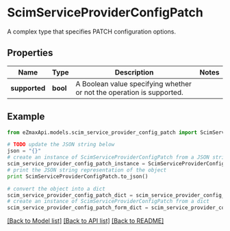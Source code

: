 # ScimServiceProviderConfigPatch

A complex type that specifies PATCH configuration options.

## Properties

Name | Type | Description | Notes
------------ | ------------- | ------------- | -------------
**supported** | **bool** | A Boolean value specifying whether or not the operation is supported. | 

## Example

```python
from eZmaxApi.models.scim_service_provider_config_patch import ScimServiceProviderConfigPatch

# TODO update the JSON string below
json = "{}"
# create an instance of ScimServiceProviderConfigPatch from a JSON string
scim_service_provider_config_patch_instance = ScimServiceProviderConfigPatch.from_json(json)
# print the JSON string representation of the object
print ScimServiceProviderConfigPatch.to_json()

# convert the object into a dict
scim_service_provider_config_patch_dict = scim_service_provider_config_patch_instance.to_dict()
# create an instance of ScimServiceProviderConfigPatch from a dict
scim_service_provider_config_patch_form_dict = scim_service_provider_config_patch.from_dict(scim_service_provider_config_patch_dict)
```
[[Back to Model list]](../README.md#documentation-for-models) [[Back to API list]](../README.md#documentation-for-api-endpoints) [[Back to README]](../README.md)


